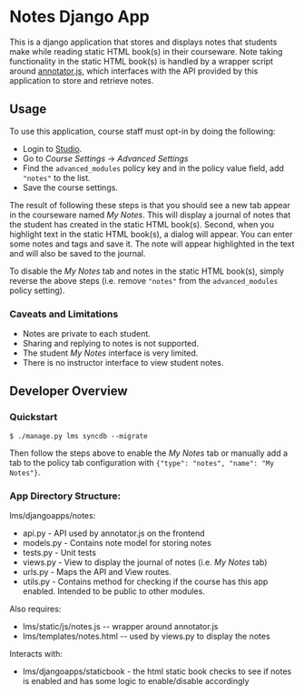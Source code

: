 Notes Django App
================

This is a django application that stores and displays notes that students make while reading static HTML book(s) in their courseware.  Note taking functionality in the static HTML book(s) is handled by a wrapper script around [annotator.js](http://okfnlabs.org/annotator/), which interfaces with the API provided by this application to store and retrieve notes.

Usage
-----

To use this application, course staff must opt-in by doing the following:

* Login to [Studio](http://studio.edx.org/).
* Go to *Course Settings* -> *Advanced Settings*
* Find the ```advanced_modules``` policy key and in the policy value field, add ```"notes"``` to the list. 
* Save the course settings.

The result of following these steps is that you should see a new tab appear in the courseware named *My Notes*. This will display a journal of notes that the student has created in the static HTML book(s). Second, when you highlight text in the static HTML book(s), a dialog will appear. You can enter some notes and tags and save it. The note will appear highlighted in the text and will also be saved to the journal. 

To disable the *My Notes* tab and notes in the static HTML book(s), simply reverse the above steps (i.e. remove ```"notes"``` from the ```advanced_modules``` policy setting).

### Caveats and Limitations

* Notes are private to each student. 
* Sharing and replying to notes is not supported.
* The student *My Notes* interface is very limited. 
* There is no instructor interface to view student notes.

Developer Overview
------------------

### Quickstart

```
$ ./manage.py lms syncdb --migrate
```

Then follow the steps above to enable the *My Notes* tab or manually add a tab to the policy tab configuration with ```{"type": "notes", "name": "My Notes"}```.

### App Directory Structure:

lms/djangoapps/notes:

* api.py - API used by annotator.js on the frontend
* models.py - Contains note model for storing notes
* tests.py - Unit tests
* views.py - View to display the journal of notes (i.e. *My Notes* tab)
* urls.py - Maps the API and View routes.
* utils.py - Contains method for checking if the course has this app enabled. Intended to be public to other modules.

Also requires:

*  lms/static/js/notes.js -- wrapper around annotator.js
*  lms/templates/notes.html -- used by views.py to display the notes

Interacts with:

* lms/djangoapps/staticbook - the html static book checks to see if notes is enabled and has some logic to enable/disable accordingly
